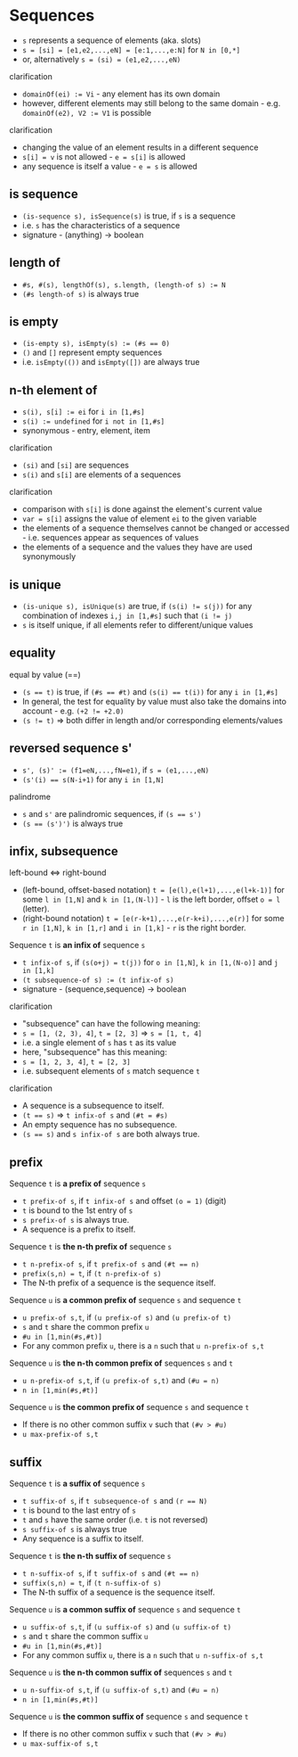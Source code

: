 
# Sequences

* `s` represents a sequence of elements (aka. slots)
* `s = [si] = [e1,e2,...,eN] = [e:1,...,e:N]` for `N in [0,*]`
* or, alternatively `s = (si) = (e1,e2,...,eN)`

clarification

* `domainOf(ei) := Vi` - any element has its own domain
* however, different elements may still belong to the same domain -
  e.g. `domainOf(e2), V2 := V1` is possible

clarification

* changing the value of an element results in a different sequence
* `s[i] = v` is not allowed - `e = s[i]` is allowed
* any sequence is itself a value - `e = s` is allowed

<!-- ======================================================================= -->
## is sequence

* `(is-sequence s), isSequence(s)` is true, if `s` is a sequence
* i.e. `s` has the characteristics of a sequence
* signature - (anything) -> boolean

<!-- ======================================================================= -->
## length of

* `#s, #(s), lengthOf(s), s.length, (length-of s) := N`
* `(#s length-of s)` is always true

<!-- ======================================================================= -->
## is empty

* `(is-empty s), isEmpty(s) := (#s == 0)`
* `()` and `[]` represent empty sequences
* i.e. `isEmpty(())` and `isEmpty([])` are always true

<!-- ======================================================================= -->
## n-th element of

* `s(i), s[i] := ei` for `i in [1,#s]`
* `s(i) := undefined` for `i not in [1,#s]`
* synonymous - entry, element, item

clarification

* `(si)` and `[si]` are sequences
* `s(i)` and `s[i]` are elements of a sequences

clarification

* comparison with `s[i]` is done against the element's current value
* `var = s[i]` assigns the value of element `ei` to the given variable
* the elements of a sequence themselves cannot be changed or accessed -
  i.e. sequences appear as sequences of values
* the elements of a sequence and the values they have are used synonymously

<!-- ======================================================================= -->
## is unique

* `(is-unique s), isUnique(s)` are true, if `(s(i) != s(j))`
  for any combination of indexes `i,j in [1,#s]` such that `(i != j)`
* `s` is itself unique, if all elements refer to different/unique values

<!-- ======================================================================= -->
## equality

equal by value (==)

* `(s == t)` is true, if `(#s == #t)` and `(s(i) == t(i))` for any `i in [1,#s]`
* In general, the test for equality by value must also take the domains into
  account - e.g. `(+2 != +2.0)`
* `(s != t)` => both differ in length and/or corresponding elements/values

<!-- ======================================================================= -->
## reversed sequence s'

* `s', (s)' := (f1=eN,...,fN=e1)`, if `s = (e1,...,eN)`
* `(s'(i) == s(N-i+1)` for any `i in [1,N]`

palindrome

* `s` and `s'` are palindromic sequences, if `(s == s')`
* `(s == (s')')` is always true

<!-- ======================================================================= -->
## infix, subsequence

left-bound <=> right-bound

* (left-bound, offset-based notation)
  `t = [e(l),e(l+1),...,e(l+k-1)]`
  for some `l in [1,N]` and `k in [1,(N-l)]` -
  `l` is the left border,  offset `o = l` (letter).
* (right-bound notation)
  `t = [e(r-k+1),...,e(r-k+i),...,e(r)]`
  for some `r in [1,N]`, `k in [1,r]` and `i in [1,k]` -
  `r` is the right border.

Sequence `t` is **an infix of** sequence `s`

* `t infix-of s`, if `(s(o+j) = t(j))`
  for `o in [1,N]`, `k in [1,(N-o)]` and `j in [1,k]`
* `(t subsequence-of s) := (t infix-of s)`
* signature - (sequence,sequence) -> boolean

clarification

* "subsequence" can have the following meaning:
* `s = [1, (2, 3), 4]`, `t = [2, 3]` => `s = [1, t, 4]`
* i.e. a single element of `s` has `t` as its value
* here, "subsequence" has this meaning:
* `s = [1, 2, 3, 4]`, `t = [2, 3]`
* i.e. subsequent elements of `s` match sequence `t`

clarification

* A sequence is a subsequence to itself.
* `(t == s)` => `t infix-of s` and `(#t = #s)`
* An empty sequence has no subsequence.
* `(s == s)` and `s infix-of s` are both always true.

<!-- ======================================================================= -->
## prefix

Sequence `t` is **a prefix of** sequence `s`

* `t prefix-of s`, if `t infix-of s` and offset `(o = 1)` (digit)
* `t` is bound to the 1st entry of `s`
* `s prefix-of s` is always true.
* A sequence is a prefix to itself.

Sequence `t` is **the n-th prefix of** sequence `s`

* `t n-prefix-of s`, if `t prefix-of s` and `(#t == n)`
* `prefix(s,n) = t`, if `(t n-prefix-of s)`
* The N-th prefix of a sequence is the sequence itself.

Sequence `u` is **a common prefix of** sequence `s` and sequence `t`

* `u prefix-of s,t`, if `(u prefix-of s)` and `(u prefix-of t)`
* `s` and `t` share the common prefix `u`
* `#u in [1,min(#s,#t)]`
* For any common prefix `u`, there is a `n` such that `u n-prefix-of s,t`

Sequence `u` is **the n-th common prefix of** sequences `s` and `t`

* `u n-prefix-of s,t`, if `(u prefix-of s,t)` and `(#u = n)`
* `n in [1,min(#s,#t)]`

Sequence `u` is **the common prefix of** sequence `s` and sequence `t`

* If there is no other common suffix `v` such that `(#v > #u)`
* `u max-prefix-of s,t`

<!-- ======================================================================= -->
## suffix

Sequence `t` is **a suffix of** sequence `s`

* `t suffix-of s`, if `t subsequence-of s` and `(r == N)`
* `t` is bound to the last entry of `s`
* `t` and `s` have the same order (i.e. `t` is not reversed)
* `s suffix-of s` is always true
* Any sequence is a suffix to itself.

Sequence `t` is **the n-th suffix of** sequence `s`

* `t n-suffix-of s`, if `t suffix-of s` and `(#t == n)`
* `suffix(s,n) = t`, if `(t n-suffix-of s)`
* The N-th suffix of a sequence is the sequence itself.

Sequence `u` is **a common suffix of** sequence `s` and sequence `t`

* `u suffix-of s,t`, if `(u suffix-of s)` and `(u suffix-of t)`
* `s` and `t` share the common suffix `u`
* `#u in [1,min(#s,#t)]`
* For any common suffix `u`, there is a `n` such that `u n-suffix-of s,t`

Sequence `u` is **the n-th common suffix of** sequences `s` and `t`

* `u n-suffix-of s,t`, if `(u suffix-of s,t)` and `(#u = n)`
* `n in [1,min(#s,#t)]`

Sequence `u` is **the common suffix of** sequence `s` and sequence `t`

* If there is no other common suffix `v` such that `(#v > #u)`
* `u max-suffix-of s,t`
